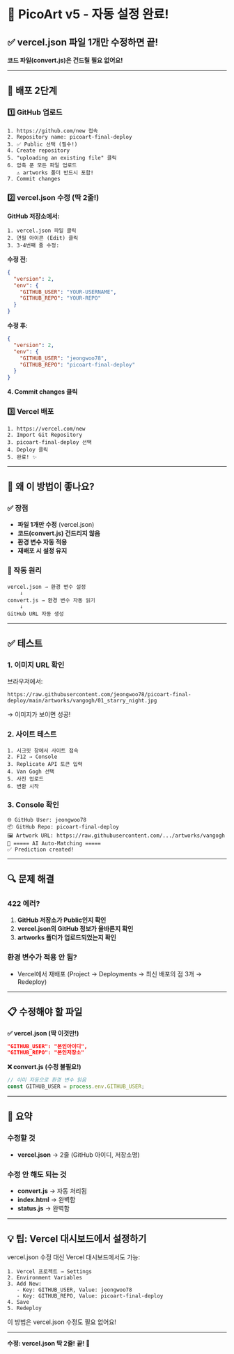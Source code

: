 # 🚀 PicoArt v5 - 자동 설정 완료!

## ✅ vercel.json 파일 1개만 수정하면 끝!

**코드 파일(convert.js)은 건드릴 필요 없어요!**

---

## 📝 배포 2단계

### 1️⃣ GitHub 업로드

```
1. https://github.com/new 접속
2. Repository name: picoart-final-deploy
3. ✅ Public 선택 (필수!)
4. Create repository
5. "uploading an existing file" 클릭
6. 압축 푼 모든 파일 업로드
   ⚠️ artworks 폴더 반드시 포함!
7. Commit changes
```

### 2️⃣ vercel.json 수정 (딱 2줄!)

**GitHub 저장소에서:**
```
1. vercel.json 파일 클릭
2. 연필 아이콘 (Edit) 클릭
3. 3-4번째 줄 수정:
```

**수정 전:**
```json
{
  "version": 2,
  "env": {
    "GITHUB_USER": "YOUR-USERNAME",
    "GITHUB_REPO": "YOUR-REPO"
  }
}
```

**수정 후:**
```json
{
  "version": 2,
  "env": {
    "GITHUB_USER": "jeongwoo78",
    "GITHUB_REPO": "picoart-final-deploy"
  }
}
```

**4. Commit changes 클릭**

### 3️⃣ Vercel 배포

```
1. https://vercel.com/new
2. Import Git Repository
3. picoart-final-deploy 선택
4. Deploy 클릭
5. 완료! ✨
```

---

## 🎯 왜 이 방법이 좋나요?

### ✅ 장점
- **파일 1개만 수정** (vercel.json)
- **코드(convert.js) 건드리지 않음**
- **환경 변수 자동 적용**
- **재배포 시 설정 유지**

### 🔧 작동 원리
```
vercel.json → 환경 변수 설정
    ↓
convert.js → 환경 변수 자동 읽기
    ↓
GitHub URL 자동 생성
```

---

## ✅ 테스트

### 1. 이미지 URL 확인
브라우저에서:
```
https://raw.githubusercontent.com/jeongwoo78/picoart-final-deploy/main/artworks/vangogh/01_starry_night.jpg
```
→ 이미지가 보이면 성공!

### 2. 사이트 테스트
```
1. 시크릿 창에서 사이트 접속
2. F12 → Console
3. Replicate API 토큰 입력
4. Van Gogh 선택
5. 사진 업로드
6. 변환 시작
```

### 3. Console 확인
```
🌐 GitHub User: jeongwoo78
📦 GitHub Repo: picoart-final-deploy
🖼️ Artwork URL: https://raw.githubusercontent.com/.../artworks/vangogh
🎨 ===== AI Auto-Matching =====
✅ Prediction created!
```

---

## 🔍 문제 해결

### 422 에러?
1. **GitHub 저장소가 Public인지 확인**
2. **vercel.json의 GitHub 정보가 올바른지 확인**
3. **artworks 폴더가 업로드되었는지 확인**

### 환경 변수가 적용 안 됨?
- Vercel에서 재배포 (Project → Deployments → 최신 배포의 점 3개 → Redeploy)

---

## 📋 수정해야 할 파일

**✅ vercel.json (딱 이것만!)**
```json
"GITHUB_USER": "본인아이디",
"GITHUB_REPO": "본인저장소"
```

**❌ convert.js (수정 불필요!)**
```javascript
// 이미 자동으로 환경 변수 읽음
const GITHUB_USER = process.env.GITHUB_USER;
```

---

## 🎊 요약

### 수정할 것
- **vercel.json** → 2줄 (GitHub 아이디, 저장소명)

### 수정 안 해도 되는 것
- **convert.js** → 자동 처리됨
- **index.html** → 완벽함
- **status.js** → 완벽함

---

## 💡 팁: Vercel 대시보드에서 설정하기

vercel.json 수정 대신 Vercel 대시보드에서도 가능:

```
1. Vercel 프로젝트 → Settings
2. Environment Variables
3. Add New:
   - Key: GITHUB_USER, Value: jeongwoo78
   - Key: GITHUB_REPO, Value: picoart-final-deploy
4. Save
5. Redeploy
```

이 방법은 vercel.json 수정도 필요 없어요!

---

**수정: vercel.json 딱 2줄!**
**끝! 🎉**
